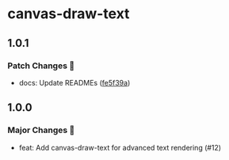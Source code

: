 # canvas-draw-text

## 1.0.1

### Patch Changes 🌟

- docs: Update READMEs ([fe5f39a](https://github.com/Marinerer/jotter/commit/fe5f39a8664d7bfa1e0046ab5c5dc45ef9559aec))

## 1.0.0

### Major Changes 🎉

- feat: Add canvas-draw-text for advanced text rendering (#12)
